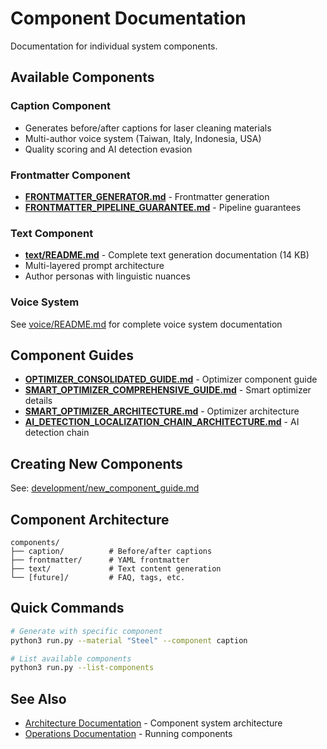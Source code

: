 # Component Documentation

Documentation for individual system components.

## Available Components

### Caption Component
- Generates before/after captions for laser cleaning materials
- Multi-author voice system (Taiwan, Italy, Indonesia, USA)
- Quality scoring and AI detection evasion

### Frontmatter Component
- **[FRONTMATTER_GENERATOR.md](../frontmatter/FRONTMATTER_GENERATOR.md)** - Frontmatter generation
- **[FRONTMATTER_PIPELINE_GUARANTEE.md](../frontmatter/FRONTMATTER_PIPELINE_GUARANTEE.md)** - Pipeline guarantees

### Text Component
- **[text/README.md](text/README.md)** - Complete text generation documentation (14 KB)
- Multi-layered prompt architecture
- Author personas with linguistic nuances

### Voice System
See [voice/README.md](../../voice/README.md) for complete voice system documentation

## Component Guides

- **[OPTIMIZER_CONSOLIDATED_GUIDE.md](OPTIMIZER_CONSOLIDATED_GUIDE.md)** - Optimizer component guide
- **[SMART_OPTIMIZER_COMPREHENSIVE_GUIDE.md](SMART_OPTIMIZER_COMPREHENSIVE_GUIDE.md)** - Smart optimizer details
- **[SMART_OPTIMIZER_ARCHITECTURE.md](SMART_OPTIMIZER_ARCHITECTURE.md)** - Optimizer architecture
- **[AI_DETECTION_LOCALIZATION_CHAIN_ARCHITECTURE.md](AI_DETECTION_LOCALIZATION_CHAIN_ARCHITECTURE.md)** - AI detection chain

## Creating New Components

See: [development/new_component_guide.md](../development/new_component_guide.md)

## Component Architecture

```
components/
├── caption/          # Before/after captions
├── frontmatter/      # YAML frontmatter
├── text/             # Text content generation
└── [future]/         # FAQ, tags, etc.
```

## Quick Commands

```bash
# Generate with specific component
python3 run.py --material "Steel" --component caption

# List available components
python3 run.py --list-components
```

## See Also

- [Architecture Documentation](../architecture/COMPONENT_SYSTEM.md) - Component system architecture
- [Operations Documentation](../operations/) - Running components
